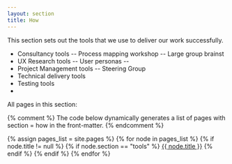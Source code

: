 ```yaml
---
layout: section
title: How
---
```


This section sets out the tools that we use to deliver our work successfully.

- Consultancy tools
-- Process mapping workshop
-- Large group brainst
- UX Research tools
-- User personas
-- 
- Project Management tools
-- Steering Group
- Technical delivery tools
- Testing tools
- 


All pages in this section:

{% comment %}
  The code below dynamically generates a list of pages with
  section = how in the front-matter.
{% endcomment %}

{% assign pages_list = site.pages %}
{% for node in pages_list %}
  {% if node.title != null %}
    {% if node.section == "tools" %}
<a class="section-list" href="{{ node.url }}">{{ node.title }}</a>
    {% endif %}
  {% endif %}
{% endfor %}